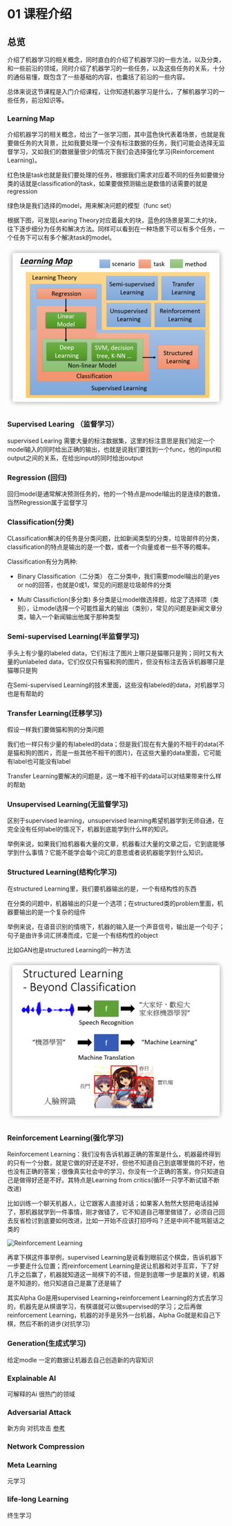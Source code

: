 # 01 课程介绍

## 总览

介绍了机器学习的相关概念，同时直白的介绍了机器学习的一些方法，以及分类，和一些前沿的领域，同时介绍了机器学习的一些任务，以及这些任务的关系，十分的通俗易懂，既包含了一些基础的内容，也囊括了前沿的一些内容。

总体来说这节课程是入门介绍课程，让你知道机器学习是什么，了解机器学习的一些任务，前沿知识等。

### Learning Map

介绍机器学习的相关概念，给出了一张学习图，其中蓝色快代表着场景，也就是我要做任务的大背景，比如我要处理一个没有标注数据的任务，我们可能会选择无监督学习，又如我们的数据量很少的情况下我们会选择强化学习(Reinforcement Learning)。

红色快是task也就是我们要处理的任务，根据我们需求对应着不同的任务如要做分类的话就是classification的task，如果要做预测输出是数值的话需要的就是regression

绿色块是我们选择的model，用来解决问题的模型（func set）

根据下图，可发现Learing Theory对应着最大的块，蓝色的场景是第二大的块，往下逐步细分为任务和解决方法。同样可以看到在一种场景下可以有多个任务，一个任务下可以有多个解决task的model。

![Learning Map](./img/Learning%20Map.png)


### Supervised Learing （监督学习）

supervised Learing 需要大量的标注数据集，这里的标注意思是我们给定一个model输入的同时给出正确的输出，也就是说我们要找到一个func，他的input和output之间的关系，在给出input的同时给出output

### Regression (回归)
回归model是通常解决预测任务的，他的一个特点是model输出的是连续的数值，当然Regression属于监督学习

### Classification(分类)
CLassification解决的任务是分类问题，比如新闻类型的分类，垃圾邮件的分类，classification的特点是输出的是一个数，或者一个向量或者一些不等的概率。

Classification有分为两种:

* Binary Classification（二分类）
在二分类中，我们需要model输出的是yes or no的回答，也就是0或1，常见的问题是垃圾邮件的分类

* Multi Classifiction(多分类)
多分类是让model做选择题，给定了选择项（类别），让model选择一个可能性最大的输出（类别），常见的问题是新闻文章分类，输入一个新闻输出他属于那种类型


### Semi-supervised Learning(半监督学习)

手头上有少量的labeled data，它们标注了图片上哪只是猫哪只是狗；同时又有大量的unlabeled data，它们仅仅只有猫和狗的图片，但没有标注去告诉机器哪只是猫哪只是狗

在Semi-supervised Learning的技术里面，这些没有labeled的data，对机器学习也是有帮助的

### Transfer Learning(迁移学习)
假设一样我们要做猫和狗的分类问题

我们也一样只有少量的有labeled的data；但是我们现在有大量的不相干的data(不是猫和狗的图片，而是一些其他不相干的图片)，在这些大量的data里面，它可能有label也可能没有label

Transfer Learning要解决的问题是，这一堆不相干的data可以对结果带来什么样的帮助


### Unsupervised Learning(无监督学习)
区别于supervised learning，unsupervised learning希望机器学到无师自通，在完全没有任何label的情况下，机器到底能学到什么样的知识。

举例来说，如果我们给机器看大量的文章，机器看过大量的文章之后，它到底能够学到什么事情？它能不能学会每个词汇的意思或者说机器能学到什么知识。

### Structured Learning(结构化学习)

在structured Learning里，我们要机器输出的是，一个有结构性的东西

在分类的问题中，机器输出的只是一个选项；在structured类的problem里面，机器要输出的是一个复杂的组件

举例来说，在语音识别的情境下，机器的输入是一个声音信号，输出是一个句子；句子是由许多词汇拼凑而成，它是一个有结构性的object

比如GAN也是structured Learning的一种方法

![Structured Learning](./img/Structured%20Learing.png)

### Reinforcement Learning(强化学习)

Reinforcement Learning：我们没有告诉机器正确的答案是什么，机器最终得到的只有一个分数，就是它做的好还是不好，但他不知道自己到底哪里做的不好，他也没有正确的答案；很像真实社会中的学习，你没有一个正确的答案，你只知道自己是做得好还是不好。其特点是Learning from critics(循环一只学不断试错不断改进)

比如训练一个聊天机器人，让它跟客人直接对话；如果客人勃然大怒把电话挂掉了，那机器就学到一件事情，刚才做错了，它不知道自己哪里做错了，必须自己回去反省检讨到底要如何改进，比如一开始不应该打招呼吗？还是中间不能骂脏话之类的

![Reinforcement Learning](./img/Reinforcement%20Learing.png)

再拿下棋这件事举例，supervised Learning是说看到眼前这个棋盘，告诉机器下一步要走什么位置；而reinforcement Learning是说让机器和对手互弈，下了好几手之后赢了，机器就知道这一局棋下的不错，但是到底哪一步是赢的关键，机器是不知道的，他只知道自己是赢了还是输了

其实Alpha Go是用supervised Learning+reinforcement Learning的方式去学习的，机器先是从棋谱学习，有棋谱就可以做supervised的学习；之后再做reinforcement Learning，机器的对手是另外一台机器，Alpha Go就是和自己下棋，然后不断的进步(对抗学习)

### Generation(生成式学习)
给定modle 一定的数据让机器去自己创造新的内容知识

### Explainable AI
可解释的Ai 很热门的领域

### Adversarial Attack
新方向 对抗攻击
[参考](https://zhuanlan.zhihu.com/p/49755857)

### Network Compression 

### Meta Learning 
元学习

### life-long Learning
终生学习



